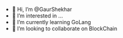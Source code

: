 - 👋 Hi, I’m @GaurShekhar
- 👀 I’m interested in ...
- 🌱 I’m currently learning GoLang
- 💞️ I’m looking to collaborate on BlockChain 


<!---
GaurShekhar/GaurShekhar is a ✨ special ✨ repository because its `README.md` (this file) appears on your GitHub profile.
You can click the Preview link to take a look at your changes.
--->
